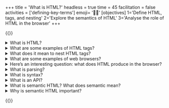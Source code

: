 +++
title = 'What is HTML?'
headless = true
time = 45
facilitation = false
activities = ['defining-key-terms']
emoji= '😶‍🌫️'
[objectives]
    1='Define HTML, tags, and nesting'
    2='Explore the semantics of HTML'
    3='Analyse the role of HTML in the browser'
+++

{{<note type="question" title="10 Things About HTML">}}

<details>
   <summary>What is HTML?</summary>

HTML stands for Hypertext Markup Language. Markup means tags that go around content like text, pictures, videos, to "mark up" or describe what they are.

HTML tags look like this: `<p>This is a paragraph.</p>`. They typically surround a piece of content, like a block of text, and describe it as such. In this case, the `<p>` tag describes the content as a paragraph.

</details>

<details>
<summary>What are some examples of HTML tags?</summary>

Examples of HTML tags include `<mark>`, `<section>`, `<header>`, and `<button>`.

</details>

<details>
<summary>What does it mean to nest HTML tags?</summary>

Nesting is like Russian dolls - or tupperware - a box in a box in a box. We _nest_ tags _inside_ each other. That's how we write HTML. For example:

```html
<article>
  <header>
    <h1>Title</h1>
  </header>
</article>
```

Here the `<header>` tag is nested inside the `<article>` tag, and the `<h1>` tag is inside the `<header>` tag.

Not all tags are nested, in this example:

```html
<article>
  <header>
    <h1>Title</h1>
  </header>
  <p>Some content</p>
</article>
```

Both the `<header>` and `<p>` tags are nested inside the `<article>` tag, but the `<header>` and `<p>` tags are not nested inside each other - they are siblings.

</details>
<details>
<summary>What are some examples of web browsers?</summary>

Chrome, Firefox, Safari, Lynx, JAWS, Brave, Edge, Vivaldi, Opera...

</details>
<details>
<summary>Here’s an interesting question: what does HTML produce in the browser?</summary>

It produces what we see - it produces a visual representation of the document. But in a little more detail: the browser **parses** the HTML we write, executes the linked Javascript, loads the CSS, media, and other resources, and produces a _model_ of our document, called the document object model. It produces an **API** called the **DOM**.

It uses all of this information to decide what to show us.

</details>

<details>
<summary>What is parsing?</summary>

Make sense of. Analyse **syntactically**.

</details>

<details>
<summary>What is syntax?</summary>

The rules that structure language, so it can be understood by someone else. I put words in an order, according to rules, I _structure meaning_ and you can get that meaning back out if you know the same rules. Programming languages are the same - they each have a set of rules, they each have a _syntax_.

Think about HTML and CSS. They use different syntaxes.

For instance, when grouping together the information about an HTML tag, you may write: `<h1 class="main-title">This is a title</h1>` - there are several pieces of syntax here, and one is that the tag is opened by `<h1>` and its contents are done when you see `</h1>`.

In CSS, on the other hand, you may have a rule like `h1 { color: red; }` - we group together declarations applying to the selector between `{}`s.

HTML and CSS use different syntaxes, even though some of the concepts are similar.

</details>

<details>
<summary>What is an API?</summary>

API stands for Application Programming Interface.

Imagine you want to know what the weather is going to be tomorrow. You may have an app in your phone which can tell the weather, but it doesn't _know_ the weather everywhere - it will ask some service on the internet.

That service on the internet is an API. The service on the internet can be asked specific questions. Maybe it can be asked "What will the temperature be tomorrow in London?" or "Tell me the next week's temperatures for every city in the UK?" or "When will it next rain in Glasgow?".

And when you ask a question, you need to know how to interpret the answer. If you ask "When will it next rain in Glasgow", and get back an answer of "5", what does that mean? In 5 minutes? In 5 hours? It's been raining for the last 5 days?

The service may have a lot of knowledge, but it can only be asked specific questions. And the app on your phone needs to know how to interact with it. "What can I ask/tell the API?", "How do I ask/tell it those things?", and "How should I interpret the answers I get back?" are all good things to think about when thinking about an API.

The DOM is an API. From our code, we can tell it things (like "All h1 tags should be blue"), and it will take action as a result. One of the ways we can interact with the DOM API is by giving it a CSS file - it will apply the CSS file when it's working out how to display a page. The CSS specification helps us understand how we can interact with the API - what we can tell it, and how we tell it those things.

</details>

<details>
<summary>What is semantic HTML? What does semantic mean?</summary>

Semantics means _meaning_. Semantic HTML is _meaningful code_: each piece of data marked up with correct, that is to say, descriptive tags. A heading has an h1 tag. A button has a button tag. There are only two html tags that deliberately have no meaning (div and span).

These tags are then _interpreted_ by APIs to give functionality to the page. A button tag is interpreted by the browser as a button, and so it can be clicked, or triggered in many ways. A heading tag is interpreted by the browser as a heading, and so provides a traversible page outline to a screen reader.

HTML tags are powerful because they are meaningful. They are meaningful because they are semantic. Semantic HTML is powerful HTML.

</details>

<details>
<summary>Why is semantic HTML important?</summary>

HTML tags are powerful because they are meaningful. They are meaningful because they are semantic. Semantic HTML is powerful HTML.

The better structured your document, the more meaning you can pack into it, the more powerful your code is, the better it will work in more contexts, and more things will be able to interface with it. The more meaning you put in, the more meaning other readers can get out.

</details>

{{</note>}}
